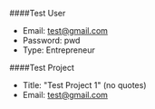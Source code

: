 ####Test User
- Email: test@gmail.com
- Password: pwd
- Type: Entrepreneur

####Test Project
- Title: "Test Project 1" (no quotes)
- Email: test@gmail.com
